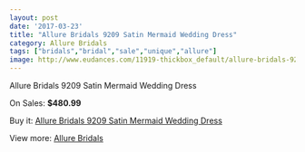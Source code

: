 ```yaml
---
layout: post
date: '2017-03-23'
title: "Allure Bridals 9209 Satin Mermaid Wedding Dress"
category: Allure Bridals
tags: ["bridals","bridal","sale","unique","allure"]
image: http://www.eudances.com/11919-thickbox_default/allure-bridals-9209-satin-mermaid-wedding-dress.jpg
---
```

Allure Bridals 9209 Satin Mermaid Wedding Dress

On Sales: **$480.99**
<a href="https://www.eudances.com/en/allure-bridals/3737-allure-bridals-9209-satin-mermaid-wedding-dress.html"><amp-img layout="responsive" width="600" height="600" src="//www.eudances.com/11919-thickbox_default/allure-bridals-9209-satin-mermaid-wedding-dress.jpg" alt="Allure Bridals 9209 Satin Mermaid Wedding Dress 0" /></a>
<a href="https://www.eudances.com/en/allure-bridals/3737-allure-bridals-9209-satin-mermaid-wedding-dress.html"><amp-img layout="responsive" width="600" height="600" src="//www.eudances.com/11922-thickbox_default/allure-bridals-9209-satin-mermaid-wedding-dress.jpg" alt="Allure Bridals 9209 Satin Mermaid Wedding Dress 1" /></a>
<a href="https://www.eudances.com/en/allure-bridals/3737-allure-bridals-9209-satin-mermaid-wedding-dress.html"><amp-img layout="responsive" width="600" height="600" src="//www.eudances.com/11921-thickbox_default/allure-bridals-9209-satin-mermaid-wedding-dress.jpg" alt="Allure Bridals 9209 Satin Mermaid Wedding Dress 2" /></a>
<a href="https://www.eudances.com/en/allure-bridals/3737-allure-bridals-9209-satin-mermaid-wedding-dress.html"><amp-img layout="responsive" width="600" height="600" src="//www.eudances.com/11920-thickbox_default/allure-bridals-9209-satin-mermaid-wedding-dress.jpg" alt="Allure Bridals 9209 Satin Mermaid Wedding Dress 3" /></a>

Buy it: [Allure Bridals 9209 Satin Mermaid Wedding Dress](https://www.eudances.com/en/allure-bridals/3737-allure-bridals-9209-satin-mermaid-wedding-dress.html "Allure Bridals 9209 Satin Mermaid Wedding Dress")

View more: [Allure Bridals](https://www.eudances.com/en/2-allure-bridals "Allure Bridals")